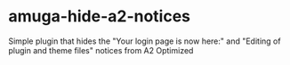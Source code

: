 # amuga-hide-a2-notices
Simple plugin that hides the "Your login page is now here:" and "Editing of plugin and theme files" notices from A2 Optimized
